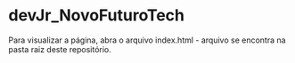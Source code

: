 # devJr_NovoFuturoTech

Para visualizar a página, abra o arquivo index.html - arquivo se encontra na pasta raiz deste repositório.
